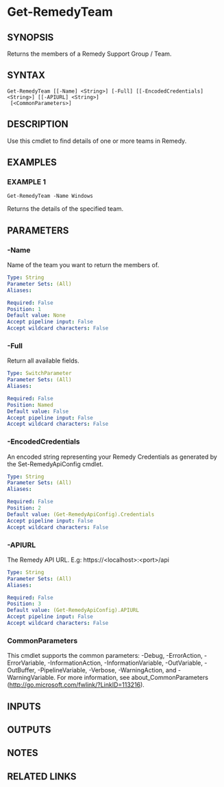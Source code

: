 # Get-RemedyTeam

## SYNOPSIS
Returns the members of a Remedy Support Group / Team.

## SYNTAX

```
Get-RemedyTeam [[-Name] <String>] [-Full] [[-EncodedCredentials] <String>] [[-APIURL] <String>]
 [<CommonParameters>]
```

## DESCRIPTION
Use this cmdlet to find details of one or more teams in Remedy.

## EXAMPLES

### EXAMPLE 1
```
Get-RemedyTeam -Name Windows
```

Returns the details of the specified team.

## PARAMETERS

### -Name
Name of the team you want to return the members of.

```yaml
Type: String
Parameter Sets: (All)
Aliases:

Required: False
Position: 1
Default value: None
Accept pipeline input: False
Accept wildcard characters: False
```

### -Full
Return all available fields.

```yaml
Type: SwitchParameter
Parameter Sets: (All)
Aliases:

Required: False
Position: Named
Default value: False
Accept pipeline input: False
Accept wildcard characters: False
```

### -EncodedCredentials
An encoded string representing your Remedy Credentials as generated by the Set-RemedyApiConfig cmdlet.

```yaml
Type: String
Parameter Sets: (All)
Aliases:

Required: False
Position: 2
Default value: (Get-RemedyApiConfig).Credentials
Accept pipeline input: False
Accept wildcard characters: False
```

### -APIURL
The Remedy API URL.
E.g: https://\<localhost\>:\<port\>/api

```yaml
Type: String
Parameter Sets: (All)
Aliases:

Required: False
Position: 3
Default value: (Get-RemedyApiConfig).APIURL
Accept pipeline input: False
Accept wildcard characters: False
```

### CommonParameters
This cmdlet supports the common parameters: -Debug, -ErrorAction, -ErrorVariable, -InformationAction, -InformationVariable, -OutVariable, -OutBuffer, -PipelineVariable, -Verbose, -WarningAction, and -WarningVariable.
For more information, see about_CommonParameters (http://go.microsoft.com/fwlink/?LinkID=113216).

## INPUTS

## OUTPUTS

## NOTES

## RELATED LINKS
